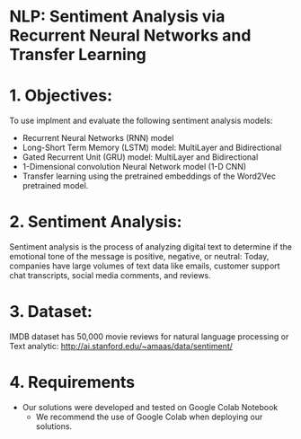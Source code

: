 # NLP: Sentiment Analysis via Recurrent Neural Networks and Transfer Learning

# 1. Objectives:
   
To use implment and evaluate the following sentiment analysis models:
* Recurrent Neural Networks (RNN) model
* Long-Short Term Memory (LSTM) model: MultiLayer and Bidirectional
* Gated Recurrent Unit (GRU) model: MultiLayer and Bidirectional
* 1-Dimensional convolution Neural Network model (1-D CNN)
* Transfer learning using the pretrained embeddings of the Word2Vec pretrained model.


# 2. Sentiment Analysis:
Sentiment analysis is the process of analyzing digital text to determine if the emotional tone of the message is positive, negative, or neutral:
Today, companies have large volumes of text data like emails, customer support chat transcripts, social media comments, and reviews.

# 3. Dataset:
IMDB dataset has 50,000 movie reviews for natural language processing or Text analytic:
http://ai.stanford.edu/~amaas/data/sentiment/

# 4. Requirements
* Our solutions were developed and tested on Google Colab Notebook
  - We recommend the use of Google Colab when deploying our solutions.
